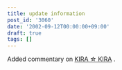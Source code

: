 ```yaml
---
title: update information
post_id: '3060'
date: '2002-09-12T00:00:00+09:00'
draft: true
tags: []
---
```


Added commentary on [KIRA ☆ KIRA](/kira-kira) .
